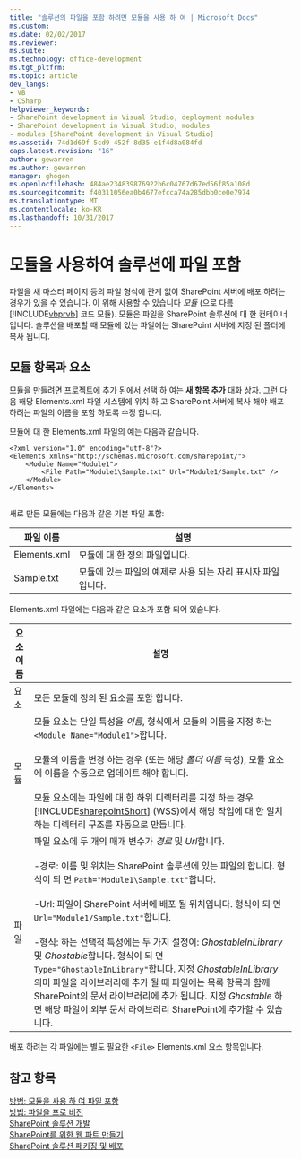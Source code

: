 ```yaml
---
title: "솔루션의 파일을 포함 하려면 모듈을 사용 하 여 | Microsoft Docs"
ms.custom: 
ms.date: 02/02/2017
ms.reviewer: 
ms.suite: 
ms.technology: office-development
ms.tgt_pltfrm: 
ms.topic: article
dev_langs:
- VB
- CSharp
helpviewer_keywords:
- SharePoint development in Visual Studio, deployment modules
- SharePoint development in Visual Studio, modules
- modules [SharePoint development in Visual Studio]
ms.assetid: 74d1d69f-5cd9-452f-8d35-e1f4d8a084fd
caps.latest.revision: "16"
author: gewarren
ms.author: gewarren
manager: ghogen
ms.openlocfilehash: 484ae234839876922b6c04767d67ed56f85a108d
ms.sourcegitcommit: f40311056ea0b4677efcca74a285dbb0ce0e7974
ms.translationtype: MT
ms.contentlocale: ko-KR
ms.lasthandoff: 10/31/2017
---
```

# <a name="using-modules-to-include-files-in-the-solution"></a>모듈을 사용하여 솔루션에 파일 포함
  파일을 새 마스터 페이지 등의 파일 형식에 관계 없이 SharePoint 서버에 배포 하려는 경우가 있을 수 있습니다. 이 위해 사용할 수 있습니다 *모듈* (으로 다름 [!INCLUDE[vbprvb](../sharepoint/includes/vbprvb-md.md)] 코드 모듈). 모듈은 파일을 SharePoint 솔루션에 대 한 컨테이너입니다. 솔루션을 배포할 때 모듈에 있는 파일에는 SharePoint 서버에 지정 된 폴더에 복사 됩니다.  
  
## <a name="module-items-and-elements"></a>모듈 항목과 요소  
 모듈을 만들려면 프로젝트에 추가 된에서 선택 하 여는 **새 항목 추가** 대화 상자. 그런 다음 해당 Elements.xml 파일 시스템에 위치 하 고 SharePoint 서버에 복사 해야 배포 하려는 파일의 이름을 포함 하도록 수정 합니다.  
  
 모듈에 대 한 Elements.xml 파일의 예는 다음과 같습니다.  
  
```  
<?xml version="1.0" encoding="utf-8"?>  
<Elements xmlns="http://schemas.microsoft.com/sharepoint/">  
    <Module Name="Module1">  
        <File Path="Module1\Sample.txt" Url="Module1/Sample.txt" />  
    </Module>  
</Elements>  
  
```  
  
 새로 만든 모듈에는 다음과 같은 기본 파일 포함:  
  
|파일 이름|설명|  
|---------------|-----------------|  
|Elements.xml|모듈에 대 한 정의 파일입니다.|  
|Sample.txt|모듈에 있는 파일의 예제로 사용 되는 자리 표시자 파일입니다.|  
  
 Elements.xml 파일에는 다음과 같은 요소가 포함 되어 있습니다.  
  
|요소 이름|설명|  
|------------------|-----------------|  
|요소|모든 모듈에 정의 된 요소를 포함 합니다.|  
|모듈|모듈 요소는 단일 특성을 *이름*, 형식에서 모듈의 이름을 지정 하는 `<Module Name="Module1">`합니다.<br /><br /> 모듈의 이름을 변경 하는 경우 (또는 해당 *폴더 이름* 속성), 모듈 요소에 이름을 수동으로 업데이트 해야 합니다.<br /><br /> 모듈 요소에는 파일에 대 한 하위 디렉터리를 지정 하는 경우 [!INCLUDE[sharepointShort](../sharepoint/includes/sharepointshort-md.md)] (WSS)에서 해당 작업에 대 한 일치 하는 디렉터리 구조를 자동으로 만듭니다.|  
|파일|파일 요소에 두 개의 매개 변수가 *경로* 및 *Url*합니다.<br /><br /> -경로: 이름 및 위치는 SharePoint 솔루션에 있는 파일의 합니다. 형식이 되 면 `Path="Module1\Sample.txt"`합니다.<br /><br /> -Url: 파일이 SharePoint 서버에 배포 될 위치입니다. 형식이 되 면 `Url="Module1/Sample.txt"`합니다.<br /><br /> -형식: 하는 선택적 특성에는 두 가지 설정이: *GhostableInLibrary* 및 *Ghostable*합니다. 형식이 되 면 `Type="GhostableInLibrary"`합니다. 지정 *GhostableInLibrary* 의미 파일을 라이브러리에 추가 될 때 파일에는 목록 항목과 함께 SharePoint의 문서 라이브러리에 추가 됩니다. 지정 *Ghostable* 하면 해당 파일이 외부 문서 라이브러리 SharePoint에 추가할 수 있습니다.|  
  
 배포 하려는 각 파일에는 별도 필요한 `<File>` Elements.xml 요소 항목입니다.  
  
## <a name="see-also"></a>참고 항목  
 [방법: 모듈을 사용 하 여 파일 포함](../sharepoint/how-to-include-files-by-using-a-module.md)   
 [방법: 파일을 프로 비전](http://go.microsoft.com/fwlink/?LinkID=144271)   
 [SharePoint 솔루션 개발](../sharepoint/developing-sharepoint-solutions.md)   
 [SharePoint를 위한 웹 파트 만들기](../sharepoint/creating-web-parts-for-sharepoint.md)   
 [SharePoint 솔루션 패키징 및 배포](../sharepoint/packaging-and-deploying-sharepoint-solutions.md)  
  
  